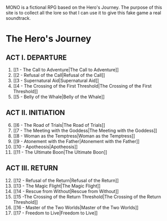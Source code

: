 MONO is a fictional RPG based on the Hero's Journey. The purpose of this site is to collect all the lore so that I can use it to give this fake game a real soundtrack.

# The Hero's Journey
## ACT I. DEPARTURE

1. [[1 - The Call to Adventure|The Call to Adventure]]
2. [[2 - Refusal of the Call|Refusal of the Call]]
3. [[3 - Supernatural Aid|Supernatural Aid]]
4. [[4 - The Crossing of the First Threshold|The Crossing of the First Threshold]]
5. [[5 - Belly of the Whale|Belly of the Whale]]

## ACT II. INITIATION

6. [[6 - The Road of Trials|The Road of Trials]]
7. [[7 - The Meeting with the Goddess|The Meeting with the Goddess]]
8. [[8 - Woman as the Temptress|Woman as the Temptress]]
9. [[9 - Atonement with the Father|Atonement with the Father]]
10. [[10 - Apotheosis|Apotheosis]]
11. [[11 - The Ultimate Boon|The Ultimate Boon]]

## ACT III. RETURN

12. [[12 - Refusal of the Return|Refusal of the Return]]
13. [[13 - The Magic Flight|The Magic Flight]]
14. [[14 - Rescue from Without|Rescue from Without]]
15. [[15 -The Crossing of the Return Threshold|The Crossing of the Return Threshold]]
16. [[16 - Master of the Two Worlds|Master of the Two Worlds]]
17. [[17 - Freedom to Live|Freedom to Live]]